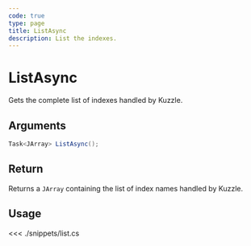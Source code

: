 ```yaml
---
code: true
type: page
title: ListAsync
description: List the indexes.
---
```


# ListAsync

Gets the complete list of indexes handled by Kuzzle.

## Arguments

```csharp
Task<JArray> ListAsync();
```

## Return

Returns a `JArray` containing the list of index names handled by Kuzzle.

## Usage

<<< ./snippets/list.cs
